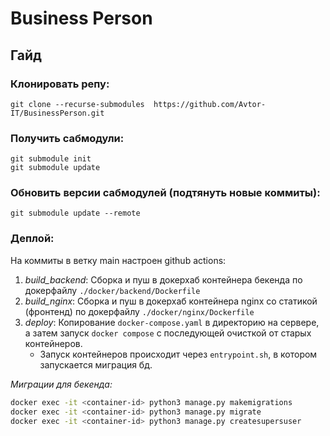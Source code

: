 # Business Person


## Гайд

### Клонировать репу:

```
git clone --recurse-submodules  https://github.com/Avtor-IT/BusinessPerson.git
```

### Получить сабмодули:

```
git submodule init
git submodule update
```

### Обновить версии сабмодулей (подтянуть новые коммиты):

```
git submodule update --remote
```

### Деплой:

На коммиты в ветку main настроен github actions:

1. _build\_backend_: Сборка и пуш в докерхаб контейнера бекенда по докерфайлу `./docker/backend/Dockerfile`
2. _build\_nginx_: Сборка и пуш в докерхаб контейнера nginx со статикой (фронтенд) по докерфайлу `./docker/nginx/Dockerfile`
3. _deploy_: Копирование `docker-compose.yaml` в директорию на сервере, а затем запуск `docker compose` с последующей очисткой от старых контейнеров.
    - Запуск контейнеров происходит через `entrypoint.sh`, в котором запускается миграция бд.


_Миграции для бекенда:_

```sh
docker exec -it <container-id> python3 manage.py makemigrations
docker exec -it <container-id> python3 manage.py migrate
docker exec -it <container-id> python3 manage.py createsupersuser
```
